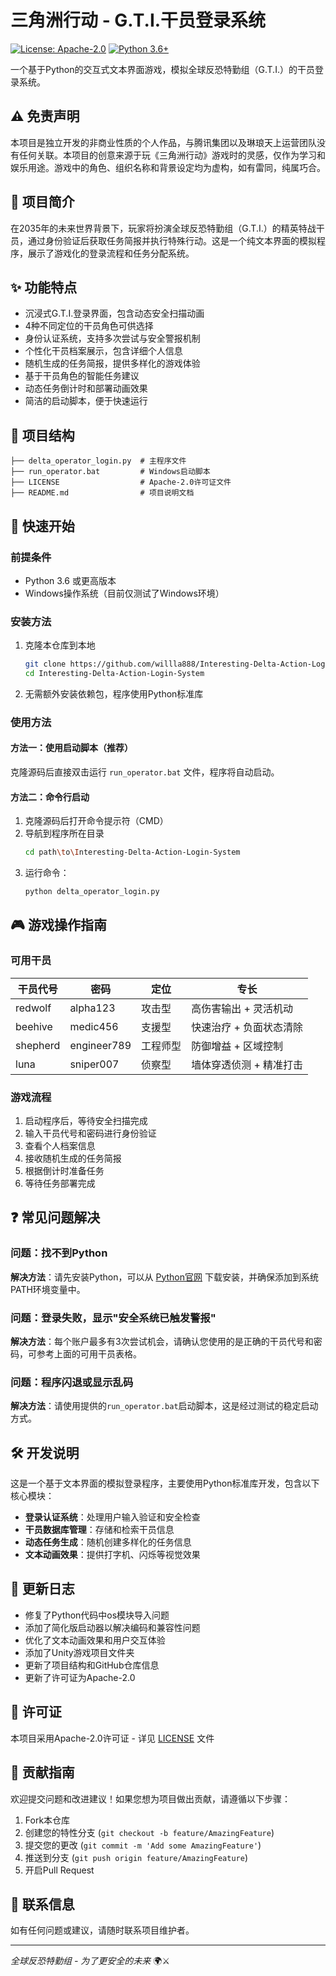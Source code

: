 # 三角洲行动 - G.T.I.干员登录系统

[![License: Apache-2.0](https://img.shields.io/badge/License-Apache%202.0-blue.svg)](https://opensource.org/licenses/Apache-2.0)
[![Python 3.6+](https://img.shields.io/badge/Python-3.6%2B-blue.svg)](https://www.python.org/downloads/)

一个基于Python的交互式文本界面游戏，模拟全球反恐特勤组（G.T.I.）的干员登录系统。

## ⚠️ 免责声明

本项目是独立开发的非商业性质的个人作品，与腾讯集团以及琳琅天上运营团队没有任何关联。本项目的创意来源于玩《三角洲行动》游戏时的灵感，仅作为学习和娱乐用途。游戏中的角色、组织名称和背景设定均为虚构，如有雷同，纯属巧合。

## 📖 项目简介

在2035年的未来世界背景下，玩家将扮演全球反恐特勤组（G.T.I.）的精英特战干员，通过身份验证后获取任务简报并执行特殊行动。这是一个纯文本界面的模拟程序，展示了游戏化的登录流程和任务分配系统。

## ✨ 功能特点

- 沉浸式G.T.I.登录界面，包含动态安全扫描动画
- 4种不同定位的干员角色可供选择
- 身份认证系统，支持多次尝试与安全警报机制
- 个性化干员档案展示，包含详细个人信息
- 随机生成的任务简报，提供多样化的游戏体验
- 基于干员角色的智能任务建议
- 动态任务倒计时和部署动画效果
- 简洁的启动脚本，便于快速运行

## 📁 项目结构

```
├── delta_operator_login.py  # 主程序文件
├── run_operator.bat         # Windows启动脚本
├── LICENSE                  # Apache-2.0许可证文件
├── README.md                # 项目说明文档
```

## 🚀 快速开始

### 前提条件

- Python 3.6 或更高版本
- Windows操作系统（目前仅测试了Windows环境）

### 安装方法

1. 克隆本仓库到本地
   ```bash
   git clone https://github.com/willla888/Interesting-Delta-Action-Login-System.git
   cd Interesting-Delta-Action-Login-System
   ```

2. 无需额外安装依赖包，程序使用Python标准库

### 使用方法

#### 方法一：使用启动脚本（推荐）

克隆源码后直接双击运行 `run_operator.bat` 文件，程序将自动启动。

#### 方法二：命令行启动

1. 克隆源码后打开命令提示符（CMD）
2. 导航到程序所在目录
   ```bash
   cd path\to\Interesting-Delta-Action-Login-System
   ```
3. 运行命令：
   ```bash
   python delta_operator_login.py
   ```

## 🎮 游戏操作指南

### 可用干员

| 干员代号 | 密码 | 定位 | 专长 |
|---------|------|------|------|
| redwolf | alpha123 | 攻击型 | 高伤害输出 + 灵活机动 |
| beehive | medic456 | 支援型 | 快速治疗 + 负面状态清除 |
| shepherd | engineer789 | 工程师型 | 防御增益 + 区域控制 |
| luna | sniper007 | 侦察型 | 墙体穿透侦测 + 精准打击 |

### 游戏流程

1. 启动程序后，等待安全扫描完成
2. 输入干员代号和密码进行身份验证
3. 查看个人档案信息
4. 接收随机生成的任务简报
5. 根据倒计时准备任务
6. 等待任务部署完成

## ❓ 常见问题解决

### 问题：找不到Python

**解决方法**：请先安装Python，可以从 [Python官网](https://www.python.org/downloads/) 下载安装，并确保添加到系统PATH环境变量中。

### 问题：登录失败，显示"安全系统已触发警报"

**解决方法**：每个账户最多有3次尝试机会，请确认您使用的是正确的干员代号和密码，可参考上面的可用干员表格。

### 问题：程序闪退或显示乱码

**解决方法**：请使用提供的`run_operator.bat`启动脚本，这是经过测试的稳定启动方式。

## 🛠️ 开发说明

这是一个基于文本界面的模拟登录程序，主要使用Python标准库开发，包含以下核心模块：

- **登录认证系统**：处理用户输入验证和安全检查
- **干员数据库管理**：存储和检索干员信息
- **动态任务生成**：随机创建多样化的任务信息
- **文本动画效果**：提供打字机、闪烁等视觉效果

## 📝 更新日志

- 修复了Python代码中os模块导入问题
- 添加了简化版启动器以解决编码和兼容性问题
- 优化了文本动画效果和用户交互体验
- 添加了Unity游戏项目文件夹
- 更新了项目结构和GitHub仓库信息
- 更新了许可证为Apache-2.0

## 📄 许可证

本项目采用Apache-2.0许可证 - 详见 [LICENSE](LICENSE) 文件

## 🤝 贡献指南

欢迎提交问题和改进建议！如果您想为项目做出贡献，请遵循以下步骤：

1. Fork本仓库
2. 创建您的特性分支 (`git checkout -b feature/AmazingFeature`)
3. 提交您的更改 (`git commit -m 'Add some AmazingFeature'`)
4. 推送到分支 (`git push origin feature/AmazingFeature`)
5. 开启Pull Request

## 📧 联系信息

如有任何问题或建议，请随时联系项目维护者。

---

*全球反恐特勤组 - 为了更安全的未来* 🌍⚔️

